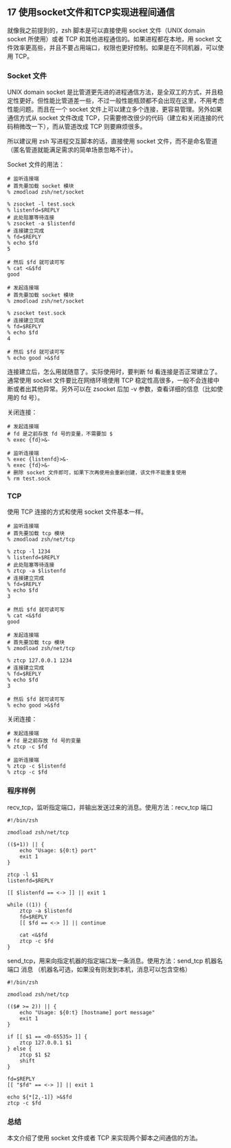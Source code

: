 ## 17 使用socket文件和TCP实现进程间通信
就像我之前提到的，zsh 脚本是可以直接使用 socket 文件（UNIX domain socket 所使用）或者 TCP 和其他进程通信的。如果进程都在本地，用 socket 文件效率更高些，并且不要占用端口，权限也更好控制。如果是在不同机器，可以使用 TCP。

### Socket 文件

UNIX domain socket 是比管道更先进的进程通信方法，是全双工的方式，并且稳定性更好。但性能比管道差一些，不过一般性能瓶颈都不会出现在这里，不用考虑性能问题。而且在一个 socket 文件上可以建立多个连接，更容易管理。另外如果通信方式从 socket 文件改成 TCP，只需要修改很少的代码（建立和关闭连接的代码稍微改一下），而从管道改成 TCP 则要麻烦很多。

所以建议用 zsh 写进程交互脚本的话，直接使用 socket 文件，而不是命名管道（匿名管道就能满足需求的简单场景忽略不计）。

Socket 文件的用法：

```
# 监听连接端
# 首先要加载 socket 模块
% zmodload zsh/net/socket

% zsocket -l test.sock
% listenfd=$REPLY
# 此处阻塞等待连接
% zsocket -a $listenfd
# 连接建立完成
% fd=$REPLY
% echo $fd
5

# 然后 $fd 就可读可写
% cat <&$fd
good
```

```
# 发起连接端
# 首先要加载 socket 模块
% zmodload zsh/net/socket

% zsocket test.sock
# 连接建立完成
% fd=$REPLY
% echo $fd
4

# 然后 $fd 就可读可写
% echo good >&$fd
```

连接建立后，怎么用就随意了。实际使用时，要判断 fd 看连接是否正常建立了。通常使用 socket 文件要比在网络环境使用 TCP 稳定性高很多，一般不会连接中断或者出其他异常。另外可以在 zsocket 后加 -v 参数，查看详细的信息（比如使用的 fd 号）。

关闭连接：

```
# 发起连接端
# fd 是之前存放 fd 号的变量，不需要加 $
% exec {fd}>&-

# 监听连接端
% exec {listenfd}>&-
% exec {fd}>&-
# 删除 socket 文件即可，如果下次再使用会重新创建，该文件不能重复使用
% rm test.sock
```

### TCP

使用 TCP 连接的方式和使用 socket 文件基本一样。

```
# 监听连接端
# 首先要加载 tcp 模块
% zmodload zsh/net/tcp

% ztcp -l 1234
% listenfd=$REPLY
# 此处阻塞等待连接
% ztcp -a $listenfd
# 连接建立完成
% fd=$REPLY
% echo $fd
3

# 然后 $fd 就可读可写
% cat <&$fd
good
```

```
# 发起连接端
# 首先要加载 tcp 模块
% zmodload zsh/net/tcp

% ztcp 127.0.0.1 1234
# 连接建立完成
% fd=$REPLY
% echo $fd
3

# 然后 $fd 就可读可写
% echo good >&$fd
```

关闭连接：

```
# 发起连接端
# fd 是之前存放 fd 号的变量
% ztcp -c $fd

# 监听连接端
% ztcp -c $listenfd
% ztcp -c $fd
```

### 程序样例

recv_tcp，监听指定端口，并输出发送过来的消息。使用方法：recv_tcp 端口

```
#!/bin/zsh

zmodload zsh/net/tcp

(($+1)) || {
    echo "Usage: ${0:t} port"
    exit 1
}

ztcp -l $1
listenfd=$REPLY

[[ $listenfd == <-> ]] || exit 1

while ((1)) {
    ztcp -a $listenfd
    fd=$REPLY
    [[ $fd == <-> ]] || continue

    cat <&$fd
    ztcp -c $fd
}
```

send_tcp，用来向指定机器的指定端口发一条消息。使用方法：send_tcp 机器名  端口 消息 （机器名可选，如果没有则发到本机，消息可以包含空格）

```
#!/bin/zsh

zmodload zsh/net/tcp

(($# >= 2)) || {
    echo "Usage: ${0:t} [hostname] port message"
    exit 1
}

if [[ $1 == <0-65535> ]] {
    ztcp 127.0.0.1 $1
} else {
    ztcp $1 $2
    shift
}

fd=$REPLY
[[ "$fd" == <-> ]] || exit 1

echo ${*[2,-1]} >&$fd
ztcp -c $fd
```

### 总结

本文介绍了使用 socket 文件或者 TCP 来实现两个脚本之间通信的方法。
